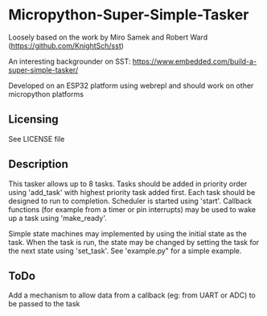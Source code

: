 # Micropython-Super-Simple-Tasker

Loosely based on the work by Miro Samek and Robert Ward (https://github.com/KnightSch/sst)

An interesting backgrounder on SST: https://www.embedded.com/build-a-super-simple-tasker/

Developed on an ESP32 platform using webrepl and should work on other micropython platforms

Licensing
------------
See LICENSE file 

Description
-----------
This tasker allows up to 8 tasks. Tasks should be added in priority order using 'add_task' with highest priority task added first. Each task should be designed to run to completion. Scheduler is started using 'start'. Callback functions (for example from a timer or pin interrupts) may be used to wake up a task using 'make_ready'.

Simple state machines may implemented by using the initial state as the task. When the task is run, the state may be changed by setting the task for the next state using 'set_task'. See 'example.py" for a simple example.

ToDo
----
Add a mechanism to allow data from a callback (eg: from UART or ADC) to be passed to the task  

